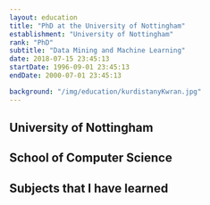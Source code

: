 ```yaml
---
layout: education
title: "PhD at the University of Nottingham"
establishment: "University of Nottingham"
rank: "PhD"
subtitle: "Data Mining and Machine Learning"
date: 2018-07-15 23:45:13
startDate: 1996-09-01 23:45:13
endDate: 2000-07-01 23:45:13

background: "/img/education/kurdistanyKwran.jpg"
---
```


## University of Nottingham

## School of Computer Science

## Subjects that I have learned
